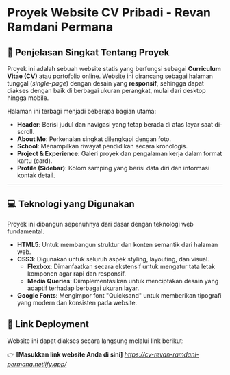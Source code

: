 # Proyek Website CV Pribadi - Revan Ramdani Permana

## 📄 Penjelasan Singkat Tentang Proyek

Proyek ini adalah sebuah website statis yang berfungsi sebagai **Curriculum Vitae (CV)** atau portofolio online. Website ini dirancang sebagai halaman tunggal (*single-page*) dengan desain yang **responsif**, sehingga dapat diakses dengan baik di berbagai ukuran perangkat, mulai dari desktop hingga mobile.

Halaman ini terbagi menjadi beberapa bagian utama:
* **Header**: Berisi judul dan navigasi yang tetap berada di atas layar saat di-scroll.
* **About Me**: Perkenalan singkat dilengkapi dengan foto.
* **School**: Menampilkan riwayat pendidikan secara kronologis.
* **Project & Experience**: Galeri proyek dan pengalaman kerja dalam format kartu (card).
* **Profile (Sidebar)**: Kolom samping yang berisi data diri dan informasi kontak detail.

---

## 💻 Teknologi yang Digunakan

Proyek ini dibangun sepenuhnya dari dasar dengan teknologi web fundamental.

* **HTML5**: Untuk membangun struktur dan konten semantik dari halaman web.
* **CSS3**: Digunakan untuk seluruh aspek styling, layouting, dan visual.
    * **Flexbox**: Dimanfaatkan secara ekstensif untuk mengatur tata letak komponen agar rapi dan responsif.
    * **Media Queries**: Diimplementasikan untuk menciptakan desain yang adaptif terhadap berbagai ukuran layar.
* **Google Fonts**: Mengimpor font "Quicksand" untuk memberikan tipografi yang modern dan konsisten pada website.

## 🚀 Link Deployment

Website ini dapat diakses secara langsung melalui link berikut:

👉 **[Masukkan link website Anda di sini]** *https://cv-revan-ramdani-permana.netlify.app/*